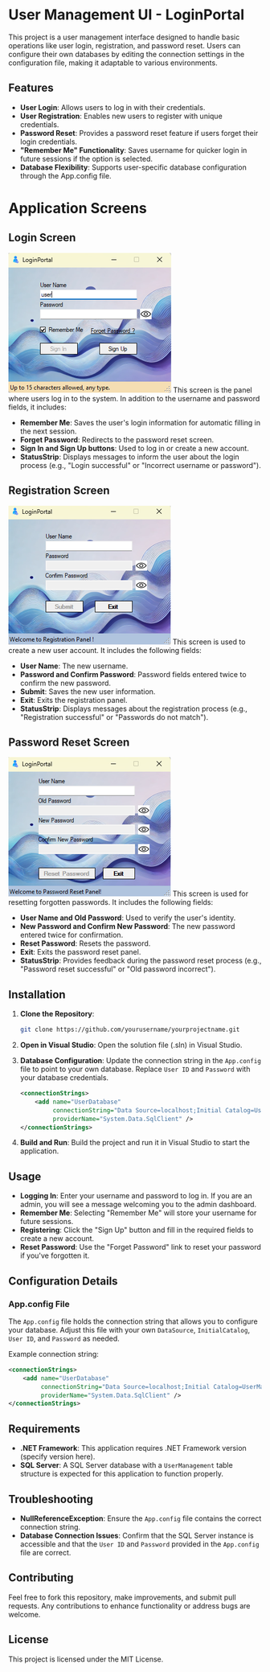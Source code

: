 # User Management UI - LoginPortal

This project is a user management interface designed to handle basic operations like user login, registration, and password reset. Users can configure their own databases by editing the connection settings in the configuration file, making it adaptable to various environments.

## Features

- **User Login**: Allows users to log in with their credentials.
- **User Registration**: Enables new users to register with unique credentials.
- **Password Reset**: Provides a password reset feature if users forget their login credentials.
- **"Remember Me" Functionality**: Saves username for quicker login in future sessions if the option is selected.
- **Database Flexibility**: Supports user-specific database configuration through the App.config file.

# Application Screens

## Login Screen
![Login Screen](screenshots/LoginView.png)
This screen is the panel where users log in to the system. In addition to the username and password fields, it includes:

- **Remember Me**: Saves the user's login information for automatic filling in the next session.
- **Forget Password**: Redirects to the password reset screen.
- **Sign In and Sign Up buttons**: Used to log in or create a new account.
- **StatusStrip**: Displays messages to inform the user about the login process (e.g., "Login successful" or "Incorrect username or password").

## Registration Screen
![Registration Screen](screenshots/RegistrationView.png)
This screen is used to create a new user account. It includes the following fields:

- **User Name**: The new username.
- **Password and Confirm Password**: Password fields entered twice to confirm the new password.
- **Submit**: Saves the new user information.
- **Exit**: Exits the registration panel.
- **StatusStrip**: Displays messages about the registration process (e.g., "Registration successful" or "Passwords do not match").

## Password Reset Screen
![Password Reset Screen](screenshots/ResetPasswordView.png)
This screen is used for resetting forgotten passwords. It includes the following fields:

- **User Name and Old Password**: Used to verify the user's identity.
- **New Password and Confirm New Password**: The new password entered twice for confirmation.
- **Reset Password**: Resets the password.
- **Exit**: Exits the password reset panel.
- **StatusStrip**: Provides feedback during the password reset process (e.g., "Password reset successful" or "Old password incorrect").

## Installation

1. **Clone the Repository**:
   ```bash
   git clone https://github.com/yourusername/yourprojectname.git
   ```

2. **Open in Visual Studio**:
   Open the solution file (.sln) in Visual Studio.

3. **Database Configuration**:
   Update the connection string in the `App.config` file to point to your own database. Replace `User ID` and `Password` with your database credentials.

   ```xml
   <connectionStrings>
       <add name="UserDatabase"
            connectionString="Data Source=localhost;Initial Catalog=UserManagement;User ID=YourUserID;Password=YourPassword;"
            providerName="System.Data.SqlClient" />
   </connectionStrings>
   ```

4. **Build and Run**:
   Build the project and run it in Visual Studio to start the application.

## Usage

- **Logging In**: Enter your username and password to log in. If you are an admin, you will see a message welcoming you to the admin dashboard.
- **Remember Me**: Selecting "Remember Me" will store your username for future sessions.
- **Registering**: Click the "Sign Up" button and fill in the required fields to create a new account.
- **Reset Password**: Use the "Forget Password" link to reset your password if you've forgotten it.

## Configuration Details

### App.config File

The `App.config` file holds the connection string that allows you to configure your database. Adjust this file with your own `DataSource`, `InitialCatalog`, `User ID`, and `Password` as needed. 

Example connection string:

```xml
<connectionStrings>
    <add name="UserDatabase"
         connectionString="Data Source=localhost;Initial Catalog=UserManagement;User ID=YourUserID;Password=YourPassword;"
         providerName="System.Data.SqlClient" />
</connectionStrings>
```

## Requirements

- **.NET Framework**: This application requires .NET Framework version (specify version here).
- **SQL Server**: A SQL Server database with a `UserManagement` table structure is expected for this application to function properly.

## Troubleshooting

- **NullReferenceException**: Ensure the `App.config` file contains the correct connection string.
- **Database Connection Issues**: Confirm that the SQL Server instance is accessible and that the `User ID` and `Password` provided in the `App.config` file are correct.

## Contributing

Feel free to fork this repository, make improvements, and submit pull requests. Any contributions to enhance functionality or address bugs are welcome.

## License

This project is licensed under the MIT License.
